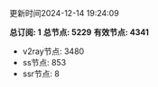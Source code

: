 更新时间2024-12-14 19:24:09

**总订阅: 1**
**总节点: 5229**
**有效节点: 4341**
- v2ray节点: 3480
- ss节点: 853
- ssr节点: 8
